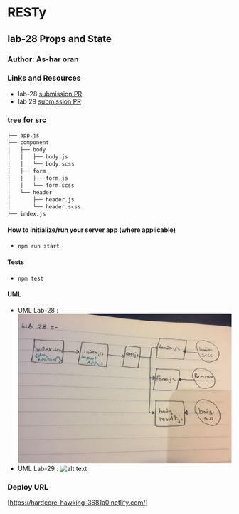 # RESTy

## lab-28 Props and State

### Author: As-har oran

### Links and Resources
* lab-28 [submission PR](https://github.com/asharoran-401-advanced-javascript/resty-app/pull/1)
* lab 29 [submission PR]()
### tree for src
```
├── app.js
├── component
│   ├── body
│   │   ├── body.js
│   │   └── body.scss
│   ├── form
│   │   ├── form.js
│   │   └── form.scss
│   └── header
│       ├── header.js
│       └── header.scss
└── index.js
```

#### How to initialize/run your server app (where applicable)
* `npm run start`
  
#### Tests
* `npm test`

#### UML 
* UML Lab-28 : ![alt text](image/lab-28.jpg)
* UML Lab-29 : ![alt text]()

### Deploy URL
[https://hardcore-hawking-3681a0.netlify.com/]